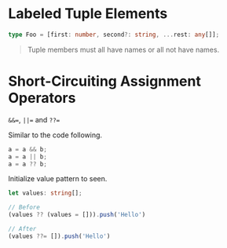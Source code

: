 # Labeled Tuple Elements

```ts
type Foo = [first: number, second?: string, ...rest: any[]];
```

> Tuple members must all have names or all not have names.

# Short-Circuiting Assignment Operators

`&&=`, `||=` and `??=`

Similar to the code following.

```ts
a = a && b;
a = a || b;
a = a ?? b;
```

Initialize value pattern to seen.

```ts
let values: string[];

// Before
(values ?? (values = [])).push('Hello')

// After
(values ??= []).push('Hello')

```
